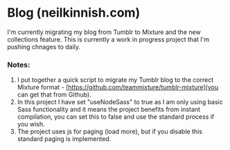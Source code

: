 # Blog (neilkinnish.com)

I'm currently migrating my blog from Tumblr to Mixture and the new collections feature. This is currently a work in progress project that I'm pushing chnages to daily.

### Notes:

1. I put together a quick script to migrate my Tumblr blog to the correct Mixture format - [https://github.com/teammixture/tumblr-mixture](you can get that from Github).
2. In this project I have set "useNodeSass" to true as I am only using basic Sass functionality and it means the project benefits from instant compilation, you can set this to false and use the standard process if you wish.
3. The project uses js for paging (load more), but if you disable this standard paging is implemented.
